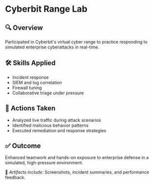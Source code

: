 # Cyberbit Range Lab

## 🔍 Overview
Participated in Cyberbit's virtual cyber range to practice responding to simulated enterprise cyberattacks in real-time.

## 🛠️ Skills Applied
- Incident response
- SIEM and log correlation
- Firewall tuning
- Collaborative triage under pressure

## 📌 Actions Taken
- Analyzed live traffic during attack scenarios
- Identified malicious behavior patterns
- Executed remediation and response strategies

## ✅ Outcome
Enhanced teamwork and hands-on exposure to enterprise defense in a simulated, high-pressure environment.

📎 *Artifacts include:* Screenshots, incident summaries, and performance feedback.
